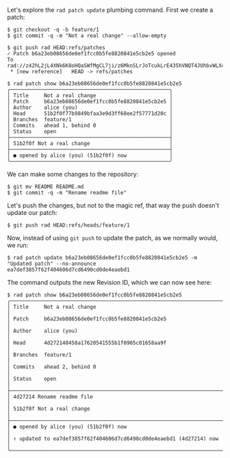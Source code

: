 Let's explore the `rad patch update` plumbing command. First we create a patch:

``` (stderr)
$ git checkout -q -b feature/1
$ git commit -q -m "Not a real change" --allow-empty
```
``` (stderr)
$ git push rad HEAD:refs/patches
✓ Patch b6a23eb08656de0ef1fcc0b5fe8820841e5cb2e5 opened
To rad://z42hL2jL4XNk6K8oHQaSWfMgCL7ji/z6MknSLrJoTcukLrE435hVNQT4JUhbvWLX4kUzqkEStBU8Vi
 * [new reference]   HEAD -> refs/patches
```

```
$ rad patch show b6a23eb08656de0ef1fcc0b5fe8820841e5cb2e5
╭────────────────────────────────────────────────────╮
│ Title     Not a real change                        │
│ Patch     b6a23eb08656de0ef1fcc0b5fe8820841e5cb2e5 │
│ Author    alice (you)                              │
│ Head      51b2f0f77b9849bfaa3e9d3ff68ee2f57771d20c │
│ Branches  feature/1                                │
│ Commits   ahead 1, behind 0                        │
│ Status    open                                     │
├────────────────────────────────────────────────────┤
│ 51b2f0f Not a real change                          │
├────────────────────────────────────────────────────┤
│ ● opened by alice (you) (51b2f0f) now              │
╰────────────────────────────────────────────────────╯
```

We can make some changes to the repository:

```
$ git mv README README.md
$ git commit -q -m "Rename readme file"
```

Let's push the changes, but not to the magic ref, that way the push doesn't
update our patch:

```
$ git push rad HEAD:refs/heads/feature/1
```

Now, instead of using `git push` to update the patch, as we normally would,
we run:

```
$ rad patch update b6a23eb08656de0ef1fcc0b5fe8820841e5cb2e5 -m "Updated patch" --no-announce
ea7def3857f62f404606d7cd6490cd0de4eaebd1
```

The command outputs the new Revision ID, which we can now see here:

```
$ rad patch show b6a23eb08656de0ef1fcc0b5fe8820841e5cb2e5
╭─────────────────────────────────────────────────────────────────────╮
│ Title     Not a real change                                         │
│ Patch     b6a23eb08656de0ef1fcc0b5fe8820841e5cb2e5                  │
│ Author    alice (you)                                               │
│ Head      4d272148458a17620541555b1f0905c01658aa9f                  │
│ Branches  feature/1                                                 │
│ Commits   ahead 2, behind 0                                         │
│ Status    open                                                      │
├─────────────────────────────────────────────────────────────────────┤
│ 4d27214 Rename readme file                                          │
│ 51b2f0f Not a real change                                           │
├─────────────────────────────────────────────────────────────────────┤
│ ● opened by alice (you) (51b2f0f) now                               │
│ ↑ updated to ea7def3857f62f404606d7cd6490cd0de4eaebd1 (4d27214) now │
╰─────────────────────────────────────────────────────────────────────╯
```
